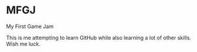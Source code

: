 # MFGJ
My First Game Jam

This is me attempting to learn GitHub while also learning a lot of other skills. Wish me luck.
